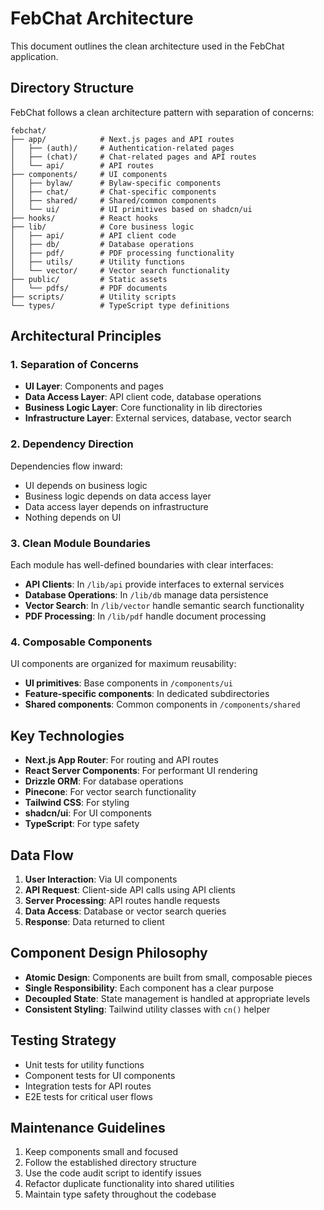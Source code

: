 # FebChat Architecture

This document outlines the clean architecture used in the FebChat application.

## Directory Structure

FebChat follows a clean architecture pattern with separation of concerns:

```
febchat/
├── app/            # Next.js pages and API routes
│   ├── (auth)/     # Authentication-related pages
│   ├── (chat)/     # Chat-related pages and API routes
│   └── api/        # API routes
├── components/     # UI components
│   ├── bylaw/      # Bylaw-specific components
│   ├── chat/       # Chat-specific components  
│   ├── shared/     # Shared/common components
│   └── ui/         # UI primitives based on shadcn/ui
├── hooks/          # React hooks
├── lib/            # Core business logic
│   ├── api/        # API client code
│   ├── db/         # Database operations
│   ├── pdf/        # PDF processing functionality
│   ├── utils/      # Utility functions
│   └── vector/     # Vector search functionality
├── public/         # Static assets
│   └── pdfs/       # PDF documents
├── scripts/        # Utility scripts
└── types/          # TypeScript type definitions
```

## Architectural Principles

### 1. Separation of Concerns

- **UI Layer**: Components and pages
- **Data Access Layer**: API client code, database operations
- **Business Logic Layer**: Core functionality in lib directories
- **Infrastructure Layer**: External services, database, vector search

### 2. Dependency Direction

Dependencies flow inward:

- UI depends on business logic
- Business logic depends on data access layer
- Data access layer depends on infrastructure
- Nothing depends on UI

### 3. Clean Module Boundaries

Each module has well-defined boundaries with clear interfaces:

- **API Clients**: In `/lib/api` provide interfaces to external services
- **Database Operations**: In `/lib/db` manage data persistence
- **Vector Search**: In `/lib/vector` handle semantic search functionality
- **PDF Processing**: In `/lib/pdf` handle document processing

### 4. Composable Components

UI components are organized for maximum reusability:

- **UI primitives**: Base components in `/components/ui`
- **Feature-specific components**: In dedicated subdirectories
- **Shared components**: Common components in `/components/shared`

## Key Technologies

- **Next.js App Router**: For routing and API routes
- **React Server Components**: For performant UI rendering
- **Drizzle ORM**: For database operations
- **Pinecone**: For vector search functionality
- **Tailwind CSS**: For styling
- **shadcn/ui**: For UI components
- **TypeScript**: For type safety

## Data Flow

1. **User Interaction**: Via UI components
2. **API Request**: Client-side API calls using API clients
3. **Server Processing**: API routes handle requests
4. **Data Access**: Database or vector search queries
5. **Response**: Data returned to client

## Component Design Philosophy

- **Atomic Design**: Components are built from small, composable pieces
- **Single Responsibility**: Each component has a clear purpose
- **Decoupled State**: State management is handled at appropriate levels
- **Consistent Styling**: Tailwind utility classes with `cn()` helper

## Testing Strategy

- Unit tests for utility functions
- Component tests for UI components
- Integration tests for API routes
- E2E tests for critical user flows

## Maintenance Guidelines

1. Keep components small and focused
2. Follow the established directory structure
3. Use the code audit script to identify issues
4. Refactor duplicate functionality into shared utilities
5. Maintain type safety throughout the codebase